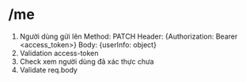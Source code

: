 # /me
1. Người dùng gửi lên 
  Method: PATCH
  Header: {Authorization: Bearer <access_token>}
  Body: {userInfo: object}
2. Validation access-token
3. Check xem người dùng đã xác thực chưa
4. Validate req.body
